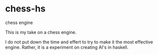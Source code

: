 # chess-hs
chess engine

This is my take on a chess engine.

I do not put down the time and effert to try to make it the most effective
engine. Rather, it is a experiment on creating AI's in haskell.
